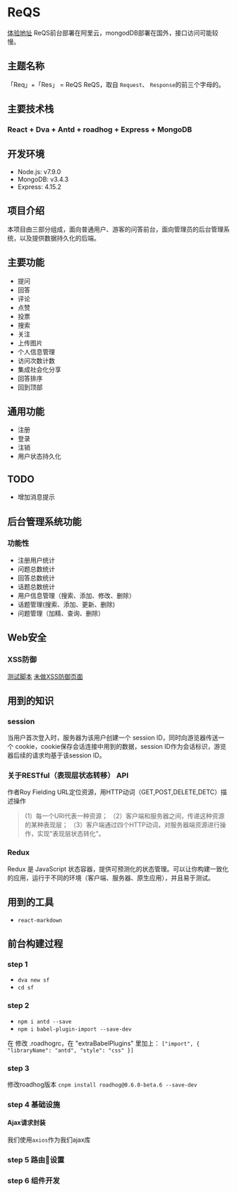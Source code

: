 # ReQS

[体验地址](http://120.77.34.58:8000/)
ReQS前台部署在阿里云，mongodDB部署在国外，接口访问可能较慢。

## 主题名称

「Req」+「Res」 = ReQS
ReQS，取自 `Request`、 `Response`的前三个字母的。

## 主要技术栈

### React + Dva + Antd + roadhog + Express + MongoDB

## 开发环境

- Node.js: v7.9.0
- MongoDB: v3.4.3
- Express: 4.15.2

## 项目介绍

本项目由三部分组成，面向普通用户、游客的问答前台，面向管理员的后台管理系统，以及提供数据持久化的后端。

## 主要功能

- 提问
- 回答
- 评论
- 点赞
- 投票
- 搜索
- 关注
- 上传图片
- 个人信息管理
- 访问次数计数
- 集成社会化分享
- 回答排序
- 回到顶部

## 通用功能

- 注册
- 登录
- 注销
- 用户状态持久化

## TODO

- 增加消息提示

## 后台管理系统功能

### 功能性

- 注册用户统计
- 问题总数统计
- 回答总数统计
- 话题总数统计
- 用户信息管理（搜索、添加、修改、删除）
- 话题管理(搜索、添加、更新、删除)
- 问题管理（加精、查询、删除）

## Web安全

### XSS防御

[测试脚本](http://www.cnblogs.com/dsky/archive/2012/04/06/2434768.html)
[未做XSS防御页面](https://jsfiddle.net/jhg34rfs/)

## 用到的知识

### session

当用户首次登入时，服务器为该用户创建一个 session ID，同时向游览器传送一个 cookie，cookie保存会话连接中用到的数据，session ID作为会话标识，游览器后续的请求均基于该session ID。

### 关于RESTful（表现层状态转移） API

作者Roy Fielding
URL定位资源，用HTTP动词（GET,POST,DELETE,DETC）描述操作

> (1）每一个URI代表一种资源；
>（2）客户端和服务器之间，传递这种资源的某种表现层；
>（3）客户端通过四个HTTP动词，对服务器端资源进行操作，实现"表现层状态转化"。

### Redux

Redux 是 JavaScript 状态容器，提供可预测化的状态管理。可以让你构建一致化的应用，运行于不同的环境（客户端、服务器、原生应用），并且易于测试。

## 用到的工具

- `react-markdown`

## 前台构建过程

### step 1

- `dva new sf`
- `cd sf`

### step 2

- `npm i antd --save`
- `npm i babel-plugin-import --save-dev`

在 修改 .roadhogrc，在 "extraBabelPlugins" 里加上：
`["import", { "libraryName": "antd", "style": "css" }]`

### step 3

修改roadhog版本
`cnpm install roadhog@0.6.0-beta.6 --save-dev`

### step 4 基础设施

#### Ajax请求封装

我们使用`axios`作为我们ajax库

### step 5 路由设置

### step 6 组件开发
